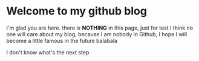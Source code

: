 # Welcome to my github blog

I'm glad you are here. there is **NOTHING** in this page, just for test
I think no one will care about my blog, because I am nobody in Github, I hope I will become a little famous in the future
balabala

I don't know what's the next step
